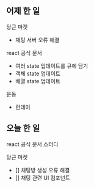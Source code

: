 ## 어제 한 일

당근 마켓

- 채팅 서버 오류 해결

react 공식 문서

- 여러 state 업데이트를 큐에 담기
- 객체 state 업데이트
- 배열 state 업데이트

운동

- 런데이

## 오늘 한 일

react 공식 문서 스터디

당근 마켓

- [] 채팅방 생성 오류 해결
- [] 채팅 관련 UI 컴포넌트
